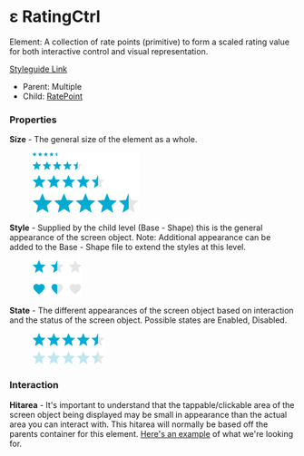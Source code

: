 # ε RatingCtrl

Element: A collection of rate points (primitive) to form a scaled rating value for both interactive control and visual representation.

[Styleguide Link](https://zpl.io/29GBKQy)

* Parent: Multiple
* Child: [RatePoint](ratepoint.md)

### Properties

**Size** - The general size of the element as a whole.

<figure><img src="../../../.gitbook/assets/Size (1) (1) (1).png" alt=""><figcaption></figcaption></figure>

**Style** - Supplied by the child level (Base - Shape) this is the general appearance of the screen object. Note: Additional appearance can be added to the Base - Shape file to extend the styles at this level.

<figure><img src="../../../.gitbook/assets/Styles.png" alt=""><figcaption></figcaption></figure>

**State** - The different appearances of the screen object based on interaction and the status of the screen object. Possible states are Enabled, Disabled.

<figure><img src="../../../.gitbook/assets/States (2).png" alt=""><figcaption></figcaption></figure>

### Interaction

**Hitarea** - It's important to understand that the tappable/clickable area of the screen object being displayed may be small in appearance than the actual area you can interact with. This hitarea will normally be based off the parents container for this element. [Here's an example](https://codepen.io/ashdurham/pen/HBxLK) of what we're looking for.
